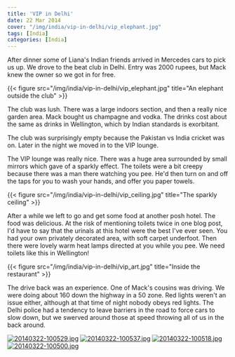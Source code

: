 ```yaml
---
title: 'VIP in Delhi'
date: 22 Mar 2014
cover: "/img/india/vip-in-delhi/vip_elephant.jpg"
tags: [India]
categories: [India]
---
```


After dinner some of Liana's Indian friends arrived in Mercedes cars to pick us up. We drove to the beat club in Delhi. Entry was 2000 rupees, but Mack knew the owner so we got in for free.

{{< figure src="/img/india/vip-in-delhi/vip_elephant.jpg" title="An elephant outside the club" >}}

The club was lush. There was a large indoors section, and then a really nice garden area. Mack bought us champagne and vodka. The drinks cost about the same as drinks in Wellington, which by Indian standards is exorbitant.

The club was surprisingly empty because the Pakistan vs India cricket was on. Later in the night we moved in to the VIP lounge.

The VIP lounge was really nice. There was a huge area surrounded by small mirrors which gave of a sparkly effect. The toilets were a bit creepy because there was a man there watching you pee. He'd then turn on and off the taps for you to wash your hands, and offer you paper towels.

{{< figure src="/img/india/vip-in-delhi/vip_ceiling.jpg" title="The sparkly ceiling" >}}

After a while we left to go and get some food at another posh hotel. The food was delicious. At the risk of mentioning toilets twice in one blog post, I'd have to say that the urinals at this hotel were the best I've ever seen. You had your own privately decorated area, with soft carpet underfoot. Then there were lovely warm heat lamps directed at you while you pee. We need toilets like this in Wellington!


{{< figure src="/img/india/vip-in-delhi/vip_art.jpg" title="Inside the restaurant" >}}

The drive back was an experience. One of Mack's cousins was driving. We were doing about 160 down the highway in a 50 zone. Red lights weren't an issue either, although at that time of night nobody obeys red lights. The Delhi police had a tendency to leave barriers in the road to force cars to slow down, but we swerved around those at speed throwing all of us in the back around.

[![20140322-100529.jpg](http://indiaana.files.wordpress.com/2014/03/20140322-100529.jpg)](http://indiaana.files.wordpress.com/2014/03/20140322-100529.jpg) [![20140322-100537.jpg](http://indiaana.files.wordpress.com/2014/03/20140322-100537.jpg)](http://indiaana.files.wordpress.com/2014/03/20140322-100537.jpg) [![20140322-100518.jpg](http://indiaana.files.wordpress.com/2014/03/20140322-100518.jpg)](http://indiaana.files.wordpress.com/2014/03/20140322-100518.jpg) [![20140322-100500.jpg](http://indiaana.files.wordpress.com/2014/03/20140322-100500.jpg)](http://indiaana.files.wordpress.com/2014/03/20140322-100500.jpg)